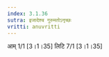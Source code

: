 ```yaml
---
index: 3.1.36
sutra: इजादेश्च गुरुमतोऽनृच्छः
vritti: anuvritti
---
```


आम् 1/1 [3।1।35] लिटि 7/1 [3।1।35]